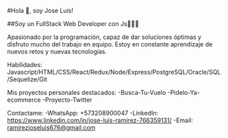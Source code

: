 #Hola 👋, soy Jose Luis!

##Soy un FullStack Web Developer con Js👨🏽‍💻

Apasionado por la programación, capaz de dar soluciones óptimas y disfruto mucho del trabajo en equipo.
Estoy en constante aprendizaje de nuevos retos y nuevas tecnologías.

Habilidades: Javascript/HTML/CSS/React/Redux/Node/Express/PostgreSQL/Oracle/SQL/Sequelize/Git

Mis proyectos personales destacados:
-Busca-Tu-Vuelo
-Pidelo-Ya-ecommerce
-Proyecto-Twitter

Contactame:
-WhatsApp: +573208900047
-LinkedIn: https://www.linkedin.com/in/jose-luis-ramirez-766359131/
-Email: ramirezjoseluis676@gmail.com

